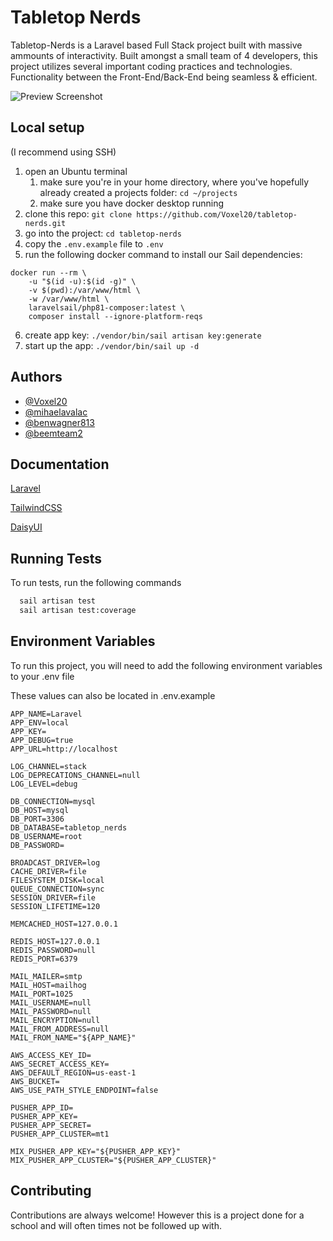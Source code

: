 # Tabletop  Nerds

Tabletop-Nerds is a Laravel based Full Stack project built with massive ammounts of interactivity. Built amongst a small team of 4 developers, this project utilizes several important coding practices and technologies. Functionality between the Front-End/Back-End being seamless & efficient.


![Preview Screenshot](https://images.ctfassets.net/gpz0vzuizl3q/4krNsfhouW9wgiKuqKWOF3/c3cd5e43d9b9f773b4b9a330b7c0edd0/Screenshot_1.png?h=250)


## Local setup
(I recommend using SSH)

1. open an Ubuntu terminal
   1. make sure you're in your home directory, where you've hopefully already created a projects folder: `cd ~/projects`
   2. make sure you have docker desktop running
2. clone this repo: `git clone https://github.com/Voxel20/tabletop-nerds.git`
3. go into the project: `cd tabletop-nerds`
4. copy the `.env.example` file to `.env`
5. run the following docker command to install our Sail dependencies:
```
docker run --rm \
    -u "$(id -u):$(id -g)" \
    -v $(pwd):/var/www/html \
    -w /var/www/html \
    laravelsail/php81-composer:latest \
    composer install --ignore-platform-reqs
```
6. create app key: `./vendor/bin/sail artisan key:generate`
7. start up the app: `./vendor/bin/sail up -d`

## Authors

- [@Voxel20](https://www.github.com/voxel20)
- [@mihaelavalac](https://www.github.com/mihaelavalac)
- [@benwagner813](https://www.github.com/benwagner813)
- [@beemteam2](https://www.github.com/beemteam2)


## Documentation

[Laravel](https://laravel.com/docs/9.x)

[TailwindCSS](https://tailwindcss.com/docs/installation)

[DaisyUI](https://daisyui.com/)
## Running Tests

To run tests, run the following commands

```bash
  sail artisan test
  sail artisan test:coverage
```


## Environment Variables

To run this project, you will need to add the following environment variables to your .env file

These values can also be located in .env.example
```
APP_NAME=Laravel
APP_ENV=local
APP_KEY=
APP_DEBUG=true
APP_URL=http://localhost

LOG_CHANNEL=stack
LOG_DEPRECATIONS_CHANNEL=null
LOG_LEVEL=debug

DB_CONNECTION=mysql
DB_HOST=mysql
DB_PORT=3306
DB_DATABASE=tabletop_nerds
DB_USERNAME=root
DB_PASSWORD=

BROADCAST_DRIVER=log
CACHE_DRIVER=file
FILESYSTEM_DISK=local
QUEUE_CONNECTION=sync
SESSION_DRIVER=file
SESSION_LIFETIME=120

MEMCACHED_HOST=127.0.0.1

REDIS_HOST=127.0.0.1
REDIS_PASSWORD=null
REDIS_PORT=6379

MAIL_MAILER=smtp
MAIL_HOST=mailhog
MAIL_PORT=1025
MAIL_USERNAME=null
MAIL_PASSWORD=null
MAIL_ENCRYPTION=null
MAIL_FROM_ADDRESS=null
MAIL_FROM_NAME="${APP_NAME}"

AWS_ACCESS_KEY_ID=
AWS_SECRET_ACCESS_KEY=
AWS_DEFAULT_REGION=us-east-1
AWS_BUCKET=
AWS_USE_PATH_STYLE_ENDPOINT=false

PUSHER_APP_ID=
PUSHER_APP_KEY=
PUSHER_APP_SECRET=
PUSHER_APP_CLUSTER=mt1

MIX_PUSHER_APP_KEY="${PUSHER_APP_KEY}"
MIX_PUSHER_APP_CLUSTER="${PUSHER_APP_CLUSTER}"
```
## Contributing

Contributions are always welcome!
However this is a project done for a school and will often times not be followed up with.

